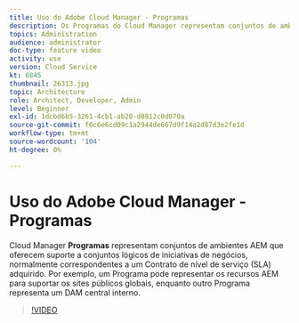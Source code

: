 ```yaml
---
title: Uso do Adobe Cloud Manager - Programas
description: Os Programas do Cloud Manager representam conjuntos de ambientes AEM que suportam conjuntos lógicos de iniciativas de negócios, normalmente correspondendo a um Contrato de nível de serviço (SLA) adquirido. Por exemplo, um Programa pode representar os recursos AEM para suportar os sites públicos globais, enquanto outro Programa representa um DAM central interno.
topics: Administration
audience: administrator
doc-type: feature video
activity: use
version: Cloud Service
kt: 6845
thumbnail: 26313.jpg
topic: Architecture
role: Architect, Developer, Admin
level: Beginner
exl-id: 1dcbd6b5-3261-4cb1-ab20-d8812c0d070a
source-git-commit: f0c6e6cd09c1a2944de667d9f14a2d87d3e2fe1d
workflow-type: tm+mt
source-wordcount: '104'
ht-degree: 0%

---
```


# Uso do Adobe Cloud Manager - Programas

Cloud Manager **Programas** representam conjuntos de ambientes AEM que oferecem suporte a conjuntos lógicos de iniciativas de negócios, normalmente correspondentes a um Contrato de nível de serviço (SLA) adquirido. Por exemplo, um Programa pode representar os recursos AEM para suportar os sites públicos globais, enquanto outro Programa representa um DAM central interno.

>[!VIDEO](https://video.tv.adobe.com/v/26313/?quality=12&learn=on&hidetitle=true)
